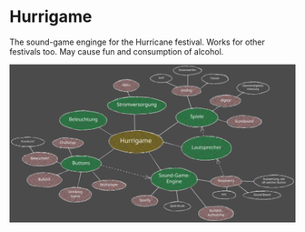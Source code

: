 # Hurrigame
The sound-game enginge for the Hurricane festival. Works for other festivals too. May cause fun and consumption of alcohol.

![Mindmap](images/Hurrigame_Mindmap.excalidraw.svg)